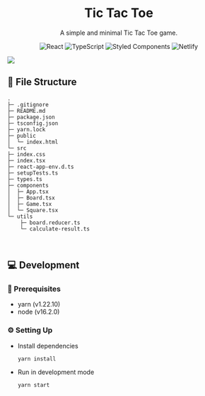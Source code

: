 <h1 align='center'>Tic Tac Toe</h1>

<p align='center'>A simple and minimal Tic Tac Toe game.</p>

<div align='center'>

![React](https://img.shields.io/badge/React-2e2e2e?logo=react)
![TypeScript](https://img.shields.io/badge/TypeScript-2e2e2e?logo=typescript)
![Styled Components](https://img.shields.io/badge/Styled%20Components-2e2e2e?logo=styled-components)
![Netlify](https://img.shields.io/badge/Netlify-2e2e2e?logo=netlify)

</div>

<a href='https://lets-tictactoe.netlify.app/'><img src='https://i.imgur.com/5ch8Qid.png'/></a>

## 📁 File Structure

```
.
├─ .gitignore
├─ README.md
├─ package.json
├─ tsconfig.json
├─ yarn.lock
├─ public
│  └─ index.html
└─ src
├─ index.css
├─ index.tsx
├─ react-app-env.d.ts
├─ setupTests.ts
├─ types.ts
├─ components
│  ├─ App.tsx
│  ├─ Board.tsx
│  ├─ Game.tsx
│  └─ Square.tsx
└─ utils
    ├─ board.reducer.ts
    └─ calculate-result.ts
```

<br>

## 💻 Development

### 🧰 Prerequisites

- yarn (v1.22.10)
- node (v16.2.0)

### ⚙️ Setting Up

- Install dependencies
  ```
  yarn install
  ```
- Run in development mode
  ```
  yarn start
  ```

